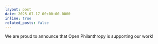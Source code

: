 ```yaml
---
layout: post
date: 2025-07-17 00:00:00-0000
inline: true
related_posts: false
---
```


We are proud to announce that Open Philanthropy is supporting our work!
